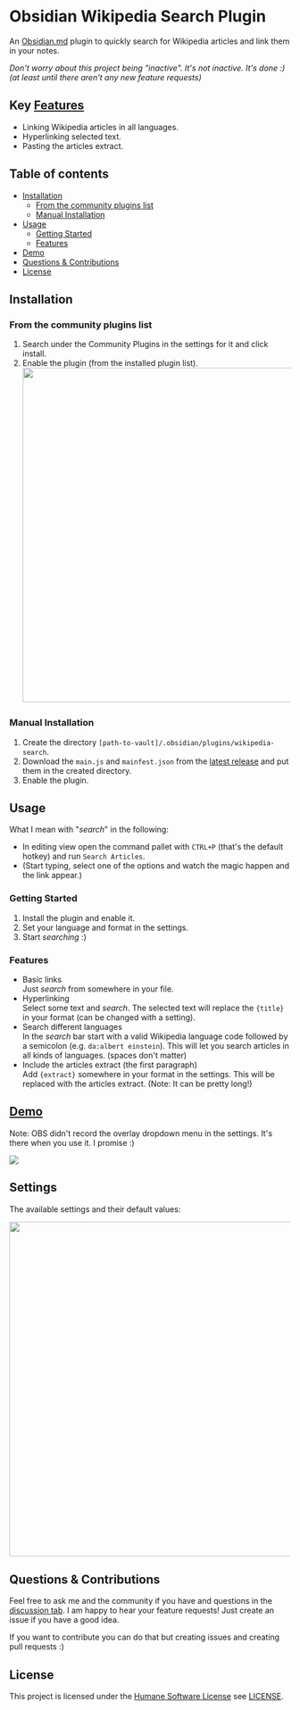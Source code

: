 # Obsidian Wikipedia Search Plugin

An [Obsidian.md](https://obsidian.md/) plugin to quickly search for Wikipedia articles and link them in your notes.

*Don't worry about this project being "inactive". It's not inactive. It's done :)  
(at least until there aren't any new feature requests)*

## Key [Features](#features)

- Linking Wikipedia articles in all languages.
- Hyperlinking selected text.
- Pasting the articles extract.

## Table of contents

- [Installation](#installation)
  - [From the community plugins list](#from-the-community-plugins-list)
  - [Manual Installation](#manual-installation)
- [Usage](#usage)
  - [Getting Started](#getting-started)
  - [Features](#features)
- [Demo](#demo)
- [Questions \& Contributions](#questions--contributions)
- [License](#license)

## Installation

### From the community plugins list

1. Search under the Community Plugins in the settings for it and click install.
2. Enable the plugin (from the installed plugin list).  
   <img src="https://github.com/StrangeGirlMurph/obsidian-wikipedia-search/assets/62220780/c99cc357-a4cd-41fb-8dbb-58a37b9e32b4" width=600 />

### Manual Installation

1. Create the directory `[path-to-vault]/.obsidian/plugins/wikipedia-search`.
2. Download the `main.js` and `mainfest.json` from the [latest release](https://github.com/StrangeGirlMurph/obsidian-wikipedia-search/releases) and put them in the created directory.
3. Enable the plugin.

## Usage

What I mean with "*search*" in the following:

- In editing view open the command pallet with `CTRL+P` (that's the default hotkey) and run `Search Articles`.
- (Start typing, select one of the options and watch the magic happen and the link appear.)

### Getting Started

1. Install the plugin and enable it.
2. Set your language and format in the settings.
3. Start *searching* :)

### Features

- Basic links  
   Just *search* from somewhere in your file.
- Hyperlinking  
   Select some text and *search*. The selected text will replace the `{title}` in your format (can be changed with a setting).
- Search different languages  
   In the *search* bar start with a valid Wikipedia language code followed by a semicolon (e.g. `da:albert einstein`). This will let you search articles in all kinds of languages. (spaces don't matter)
- Include the articles extract (the first paragraph)  
   Add `{extract}` somewhere in your format in the settings. This will be replaced with the articles extract. (Note: It can be pretty long!)

## [Demo](https://user-images.githubusercontent.com/62220780/233829525-08684f49-31be-4064-a14c-cec9c0f671d8.mp4)

Note: OBS didn't record the overlay dropdown menu in the settings. It's there when you use it. I promise :)

<img src="https://user-images.githubusercontent.com/62220780/233829525-08684f49-31be-4064-a14c-cec9c0f671d8.mp4" />

## Settings

The available settings and their default values:

<img src="https://github.com/StrangeGirlMurph/obsidian-wikipedia-search/assets/62220780/5d173bbd-dced-4e00-884f-4205e62fb98a" width=600 />

## Questions & Contributions

Feel free to ask me and the community if you have and questions in the [discussion tab](https://github.com/StrangeGirlMurph/obsidian-wikipedia-search/discussions).
I am happy to hear your feature requests! Just create an issue if you have a good idea.

If you want to contribute you can do that but creating issues and creating pull requests :)

## License

This project is licensed under the [Humane Software License](https://github.com/StrangeGirlMurph/The-Humane-Software-License) see [LICENSE](LICENSE).
